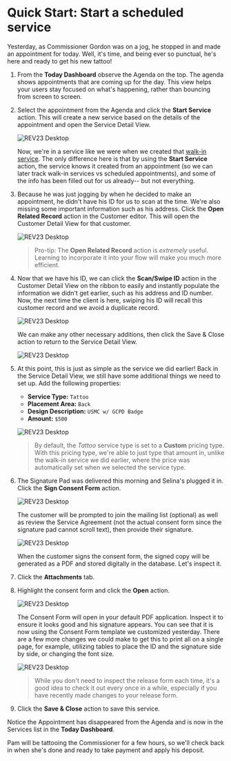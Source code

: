 # Quick Start: Start a scheduled service

Yesterday, as Commissioner Gordon was on a jog, he stopped in and made an appointment for today. Well, it's time, and being ever so punctual, he's here and ready to get his new tattoo!

1. From the **Today Dashboard** observe the Agenda on the top. The agenda shows appointments that are coming up for the day. This view helps your users stay focused on what's happening, rather than bouncing from screen to screen.

2. Select the appointment from the Agenda and click the **Start Service** action. This will create a new service based on the details of the appointment and open the Service Detail View.

    ![REV23 Desktop](img/today_dashboard_agenda_start_service.png)

    Now, we're in a service like we were when we created that [walk-in service](start-a-walk-in-service.md). The only difference here is that by using the **Start Service** action, the service knows it created from an appointment (so we can later track walk-in services vs scheduled appointments), and some of the info has been filled out for us already-- but not everything.

3. Because he was just jogging by when he decided to make an appointment, he didn't have his ID for us to scan at the time. We're also missing some important information such as his address. Click the **Open Related Record** action in the Customer editor. This will open the Customer Detail View for that customer.

    ![REV23 Desktop](img/service_detail_view_customer_open_object.png)

    > Pro-tip: The **Open Related Record** action is *extremely* useful. Learning to incorporate it into your flow will make you much more efficient.

4. Now that we have his ID, we can click the **Scan/Swipe ID** action in the Customer Detail View on the ribbon to easily and instantly populate the information we didn't get earlier, such as his address and ID number. Now, the next time the client is here, swiping his ID will recall this customer record and we avoid a duplicate record.

    ![REV23 Desktop](img/customer_detail_view_scan_swipe_id.png)

    We can make any other necessary additions, then click the Save & Close action to return to the Service Detail View.

    ![REV23 Desktop](img/customer_detail_view_complete_customer.png)

5. At this point, this is just as simple as the service we did earlier! Back in the Service Detail View, we still have some additional things we need to set up.  Add the following properties:

    - **Service Type:** `Tattoo`
    - **Placement Area:** `Back`
    - **Design Description:** `USMC w/ GCPD Badge`
    - **Amount:** `$500`
   
    ![REV23 Desktop](img/service_detail_view_scheduled_service.png)
    
    > By default, the *Tattoo* service type is set to a **Custom** pricing type. With this pricing type, we're able to just type that amount in, unlike the walk-in service we did earlier, where the price was automatically set when we selected the service type.
   
6. The Signature Pad was delivered this morning and Selina's plugged it in. Click the **Sign Consent Form** action.

    ![REV23 Desktop](img/service_detail_view_sign_consent_form.png)

    The customer will be prompted to join the mailing list (optional) as well as review the Service Agreement (not the actual consent form since the signature pad cannot scroll text), then provide their signature.
    
    ![REV23 Desktop](img/service_signature_capture.png)
    
    When the customer signs the consent form, the signed copy will be generated as a PDF and stored digitally in the database. Let's inspect it.

7. Click the **Attachments** tab.
   
8. Highlight the consent form and click the **Open** action.

    ![REV23 Desktop](img/service_detail_view_attachments_open.png)

    The Consent Form will open in your default PDF application. Inspect it to ensure it looks good and his signature appears. You can see that it is now using the Consent Form template we customized yesterday. There are a few more changes we could make to get this to print all on a single page, for example, utilizing tables to place the ID and the signature side by side, or changing the font size.

    ![REV23 Desktop](img/signed_consent_form.png)

    > While you don't need to inspect the release form each time, it's a good idea to check it out every once in a while, especially if you have recently made changes to your release form.

9.  Click the **Save & Close** action to save this service.

Notice the Appointment has disappeared from the Agenda and is now in the Services list in the **Today Dashboard**.

Pam will be tattooing the Commissioner for a few hours, so we'll check back in when she's done and ready to take payment and apply his deposit.